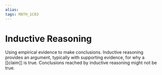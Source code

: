 ```yaml
---
alias:
tags: MATH_1C03
---
```

# Inductive Reasoning
Using empirical evidence to make conclusions. Inductive reasoning provides an argument, typically with supporting evidence, for why a [[claim]] is true. Conclusions reached by inductive reasoning might not be true.